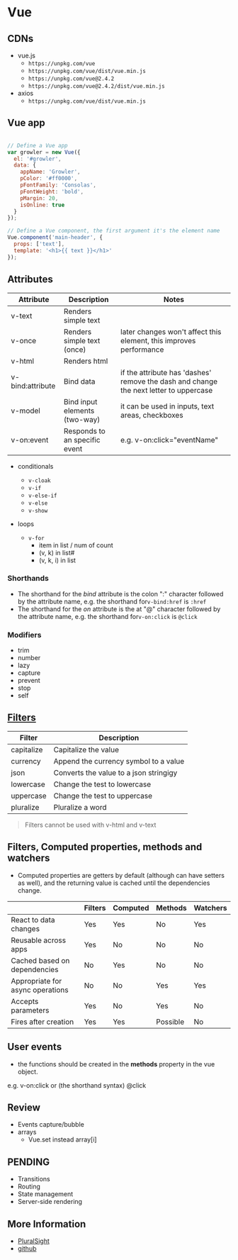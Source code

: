 # Vue

## CDNs

- vue.js
  - `https://unpkg.com/vue`
  - `https://unpkg.com/vue/dist/vue.min.js`
  - `https://unpkg.com/vue@2.4.2`
  - `https://unpkg.com/vue@2.4.2/dist/vue.min.js`
- axios
  - `https://unpkg.com/vue/dist/vue.min.js`

## Vue **app**

```js

// Define a Vue app
var growler = new Vue({
  el: '#growler',
  data: {
    appName: 'Growler',
    pColor: '#ff0000',
    pFontFamily: 'Consolas',
    pFontWeight: 'bold',
    pMargin: 20,
    isOnline: true
  }
});

// Define a Vue component, the first argument it's the element name
Vue.component('main-header', {
  props: ['text'],
  template: '<h1>{{ text }}</h1>'
});

```

## Attributes

| Attribute         | Description                   | Notes                                                                                  |
|-------------------|-------------------------------|----------------------------------------------------------------------------------------|
| v-text            | Renders simple text           |                                                                                        |
| v-once            | Renders simple text (once)    | later changes won't affect this element, this improves performance                     |
| v-html            | Renders html                  |                                                                                        |
| v-bind:attribute  | Bind data                     | if the attribute has 'dashes' remove the dash and change the next letter to uppercase  |
| v-model           | Bind input elements (two-way) | it can be used in inputs, text areas, checkboxes                                       |
| v-on:event        | Responds to an specific event | e.g. v-on:click="eventName"                                                            |

- conditionals
  - `v-cloak`
  - `v-if`
  - `v-else-if`
  - `v-else`
  - `v-show`

- loops
  - `v-for`
    - item in list / num of count
    - (v, k) in list#
    - (v, k, i) in list

### Shorthands

- The shorthand for the _bind_ attribute is the colon ":" character followed by the attribute name, e.g. the shorthand for`v-bind:href` is `:href`
- The shorthand for the _on_ attribute is the at "@" character followed by the attribute name, e.g. the shorthand for`v-on:click` is `@click`

### Modifiers

- trim
- number
- lazy
- capture
- prevent
- stop
- self

## [Filters](https://www.npmjs.com/package/vue2-filters)

| Filter        | Description                               |
|---------------|-------------------------------------------|
| capitalize    | Capitalize the value                      |
| currency      | Append the currency symbol to a value     |
| json          | Converts the value to a json stringigy    |
| lowercase     | Change the test to lowercase              |
| uppercase     | Change the test to uppercase              |
| pluralize     | Pluralize a word                          |

> Filters cannot be used with v-html and v-text

## Filters, Computed properties, methods and watchers

- Computed properties are getters by default (although can have setters as well), and the returning value is cached until the dependencies change.

|                                   | Filters   | Computed  | Methods   | Watchers  |
|-----------------------------------|-----------|-----------|-----------|-----------|
| React to data changes             | Yes       | Yes       | No        | Yes       |
| Reusable across apps              | Yes       | No        | No        | No        |
| Cached based on dependencies      | No        | Yes       | No        | No        |
| Appropriate for async operations  | No        | No        | Yes       | Yes       |
| Accepts parameters                | Yes       | No        | Yes       | No        |
| Fires after creation              | Yes       | Yes       | Possible  | No        |

## User events

- the functions should be created in the **methods** property in the vue object.

e.g.
    v-on:click
or (the shorthand syntax)
    @click

## Review

- Events capture/bubble
- arrays
  - Vue.set instead array[i]

## PENDING

- Transitions
- Routing
- State management
- Server-side rendering

## More Information

- [PluralSight](https://app.pluralsight.com/library/courses/vuejs-getting-started)
- [github](https://github.com/ecofic/course-vue-getting-started)
